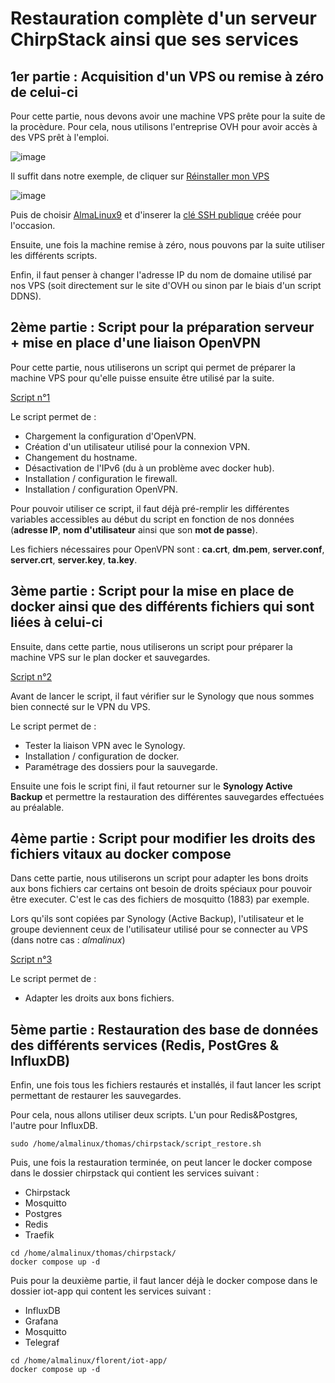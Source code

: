 # Restauration complète d'un serveur ChirpStack ainsi que ses services

## 1er partie : Acquisition d'un VPS ou remise à zéro de celui-ci

Pour cette partie, nous devons avoir une machine VPS prête pour la suite de la procèdure. Pour cela, nous utilisons l'entreprise OVH pour avoir accès à des VPS prêt à l'emploi.

![image](https://github.com/user-attachments/assets/56d58b6f-48e4-4278-b169-04da5fa4824e)

Il suffit dans notre exemple, de cliquer sur <ins>Réinstaller mon VPS</ins>

![image](https://github.com/user-attachments/assets/ed3e2571-2826-4eb7-9988-d188c5f17780)

Puis de choisir <ins>AlmaLinux9</ins> et d'inserer la <ins>clé SSH publique</ins> créée pour l'occasion.

Ensuite, une fois la machine remise à zéro, nous pouvons par la suite utiliser les différents scripts.

Enfin, il faut penser à changer l'adresse IP du nom de domaine utilisé par nos VPS (soit directement sur le site d'OVH ou sinon par le biais d'un script DDNS).

## 2ème partie : Script pour la préparation serveur + mise en place d'une liaison OpenVPN

Pour cette partie, nous utiliserons un script qui permet de préparer la machine VPS pour qu'elle puisse ensuite être utilisé par la suite.

[Script n°1](https://github.com/Grievous400/Projet-M1-TRI/blob/main/restauration/script1.sh)

Le script permet de :
* Chargement la configuration d'OpenVPN.
* Création d'un utilisateur utilisé pour la connexion VPN.
* Changement du hostname.
* Désactivation de l'IPv6 (du à un problème avec docker hub).
* Installation / configuration le firewall.
* Installation / configuration OpenVPN.

Pour pouvoir utiliser ce script, il faut déjà pré-remplir les différentes variables accessibles au début du script en fonction de nos données (**adresse IP**, **nom d'utilisateur** ainsi que son **mot de passe**).

Les fichiers nécessaires pour OpenVPN sont : **ca.crt**, **dm.pem**, **server.conf**, **server.crt**, **server.key**, **ta.key**.

## 3ème partie : Script pour la mise en place de docker ainsi que des différents fichiers qui sont liées à celui-ci

Ensuite, dans cette partie, nous utiliserons un script pour préparer la machine VPS sur le plan docker et sauvegardes.

[Script n°2](https://github.com/Grievous400/Projet-M1-TRI/blob/main/restauration/script2.sh)

Avant de lancer le script, il faut vérifier sur le Synology que nous sommes bien connecté sur le VPN du VPS.

Le script permet de :
* Tester la liaison VPN avec le Synology.
* Installation / configuration de docker.
* Paramétrage des dossiers pour la sauvegarde.

Ensuite une fois le script fini, il faut retourner sur le **Synology Active Backup** et permettre la restauration des différentes sauvegardes effectuées au préalable.

## 4ème partie : Script pour modifier les droits des fichiers vitaux au docker compose

Dans cette partie, nous utiliserons un script pour adapter les bons droits aux bons fichiers car certains ont besoin de droits spéciaux pour pouvoir être executer. C'est le cas des fichiers de mosquitto (1883) par exemple.

Lors qu'ils sont copiées par Synology (Active Backup), l'utilisateur et le groupe deviennent ceux de l'utilisateur utilisé pour se connecter au VPS (dans notre cas : *almalinux*)

[Script n°3](https://github.com/Grievous400/Projet-M1-TRI/blob/main/restauration/script3.sh)

Le script permet de :
* Adapter les droits aux bons fichiers.

## 5ème partie : Restauration des base de données des différents services (Redis, PostGres & InfluxDB)

Enfin, une fois tous les fichiers restaurés et installés, il faut lancer les script permettant de restaurer les sauvegardes.

Pour cela, nous allons utiliser deux scripts. L'un pour Redis&Postgres, l'autre pour InfluxDB.

```
sudo /home/almalinux/thomas/chirpstack/script_restore.sh
```

Puis, une fois la restauration terminée, on peut lancer le docker compose dans le dossier chirpstack qui contient les services suivant :
* Chirpstack
* Mosquitto
* Postgres
* Redis
* Traefik

```
cd /home/almalinux/thomas/chirpstack/
docker compose up -d
```

Puis pour la deuxième partie, il faut lancer déjà le docker compose dans le dossier iot-app qui content les services suivant :

* InfluxDB
* Grafana
* Mosquitto
* Telegraf

```
cd /home/almalinux/florent/iot-app/
docker compose up -d
```

